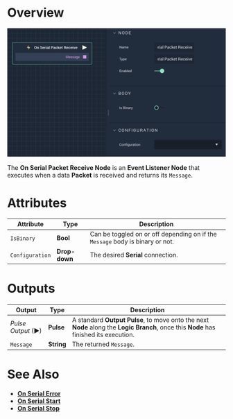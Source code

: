 # Overview

![The On Serial Packet Receive Node.](../../../../.gitbook/assets/onserialpacketreceive.png)

The **On Serial Packet Receive Node** is an **Event Listener Node** that executes when a data **Packet** is received and returns its `Message`.

# Attributes

|Attribute|Type|Description|
|---|---|---|
|`IsBinary`|**Bool**|Can be toggled on or off depending on if the `Message` body is binary or not.|
|`Configuration`|**Drop-down**|The desired **Serial** connection.|

# Outputs

|Output|Type|Description|
|---|---|---|
|*Pulse Output* (►)|**Pulse**|A standard **Output Pulse**, to move onto the next **Node** along the **Logic Branch**, once this **Node** has finished its execution.|
|`Message`|**String**|The returned `Message`.|

# See Also

* [**On Serial Error**](onserialerror.md)
* [**On Serial Start**](onserialstart.md)
* [**On Serial Stop**](onserialstop.md)

